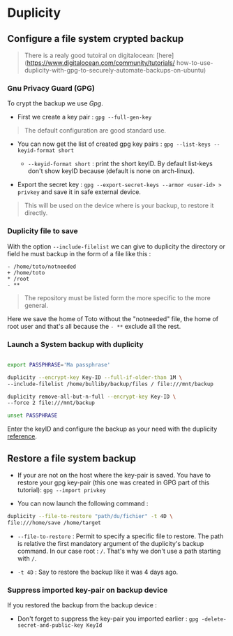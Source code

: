 # Duplicity

## Configure a file system crypted backup
> There is a realy good tutoiral on digitalocean:
[here](https://www.digitalocean.com/community/tutorials/
how-to-use-duplicity-with-gpg-to-securely-automate-backups-on-ubuntu)

### Gnu Privacy Guard (GPG)

To crypt the backup we use *Gpg*.

* First we create a key pair : `gpg --full-gen-key`
> The default configuration are good standard use.

* You can now get the list of created gpg key pairs :
`gpg --list-keys --keyid-format short`
  * `--keyid-format short` : print the short keyID. By default list-keys don't
  show keyID because (default is none on arch-linux).

* Export the secret key : `gpg --export-secret-keys --armor <user-id> > privkey`
and save it in safe external device.

> This will be used on the device where is your backup, to restore it directly.


### Duplicity file to save

With the option `--include-filelist` we can give to duplicity the directory or
field he must backup in the form of a file like this :

```raw
- /home/toto/notneeded
+ /home/toto
* /root
- **
```

> The repository must be listed form the more specific to the more general.

Here we save the home of Toto without the "notneeded" file, the home of root user
and that's all because the `- **` exclude all the rest.


### Launch a System backup with duplicity

```sh

export PASSPHRASE='Ma passphrase'

duplicity --encrypt-key Key-ID --full-if-older-than 1M \
--include-filelist /home/bulliby/backup/files / file:///mnt/backup

duplicity remove-all-but-n-full --encrypt-key Key-ID \
--force 2 file:///mnt/backup

unset PASSPHRASE
```

Enter the keyID and configure the backup as your need with the duplicity
[reference](http://duplicity.nongnu.org/duplicity.1.html).

## Restore a file system backup

* If your are not on the host where the key-pair is saved. You have to restore
your gpg key-pair (this one was created in GPG part of this tutorial):
 `gpg --import privkey`

* You can now launch the following command :

 ```sh
 duplicity --file-to-restore "path/du/fichier" -t 4D \
file:///home/save /home/target
```
  * `--file-to-restore` : Permit to specify a specific file to restore. The path
  is relative the first mandatory argument of the duplicity's backup command.
  In our case root : `/`. That's why we don't use a path starting with `/`.

* `-t 4D` : Say to restore the backup like it was 4 days ago.

### Suppress imported key-pair on backup device

If you restored the backup from the backup device :

* Don't forget to suppress the key-pair you imported earlier :
`gpg -delete-secret-and-public-key KeyId`
